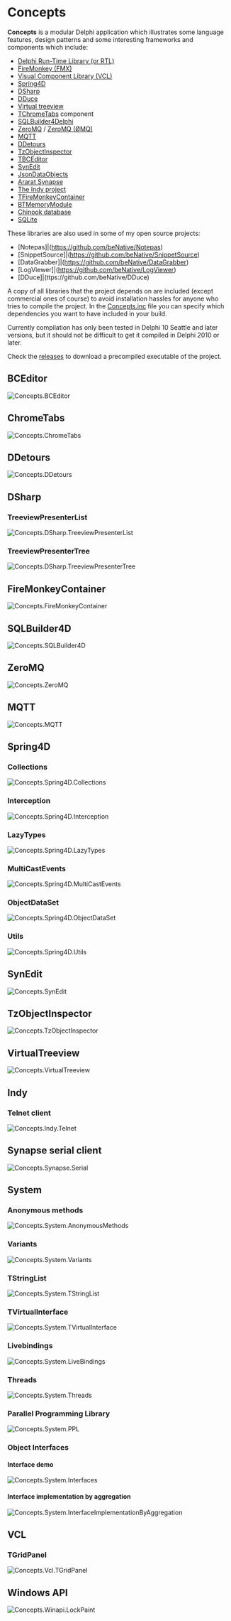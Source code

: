 # Concepts

**Concepts** is a modular Delphi application which illustrates some language features, design patterns and some interesting frameworks and components which include:

* [Delphi Run-Time Library (or RTL)](http://docwiki.embarcadero.com/RADStudio/Tokyo/en/Using_the_RTL_(Run-Time_Library))
* [FireMonkey (FMX)](http://docwiki.embarcadero.com/Libraries/Tokyo/en/FMX)
* [Visual Component Library (VCL)](http://docwiki.embarcadero.com/RADStudio/Tokyo/en/VCL_Overview)
* [Spring4D](http://bitbucket.org/sglienke/spring4d)
* [DSharp](http://bitbucket.org/sglienke/dsharp)
* [DDuce](http://github.com/beNative/dduce)
* [Virtual treeview](http://github.com/Virtual-TreeView/Virtual-TreeView)
* [TChromeTabs](http://github.com/norgepaul/TChromeTabs) component
* [SQLBuilder4Delphi](http://github.com/ezequieljuliano/SQLBuilder4Delphi) 
* [ZeroMQ](http://github.com/zedalaye/Delphi-ZeroMQ) / [ZeroMQ (ØMQ)](http://zeromq.org)
* [MQTT](http://github.com/wizinfantry/delphi-mqtt-client)
* [DDetours](http://github.com/MahdiSafsafi/delphi-detours-library)
* [TzObjectInspector](http://github.com/MahdiSafsafi/zcontrols)
* [TBCEditor](http://github.com/bonecode/TBCEditor)
* [SynEdit](https://github.com/SynEdit/SynEdit)
* [JsonDataObjects](http://github.com/ahausladen/JsonDataObjects)
* [Ararat Synapse](http://sourceforge.net/projects/synalist/)
* [The Indy project](http://www.indyproject.org/)
* [TFireMonkeyContainer](http://parnassus.co/open-source/tfiremonkeycontainer/)
* [BTMemoryModule](http://github.com/DSPlayer/memorymodule)
* [Chinook database](http://github.com/lerocha/chinook-database)
* [SQLite](https://www.sqlite.org/)

These libraries are also used in some of my open source projects:
* [Notepas]|(https://github.com/beNative/Notepas)
* [SnippetSource]|(https://github.com/beNative/SnippetSource)
* [DataGrabber]|(https://github.com/beNative/DataGrabber)
* [LogViewer]|(https://github.com/beNative/LogViewer)
* [DDuce]|(ttps://github.com/beNative/DDuce)

A copy of all libraries that the project depends on are included (except commercial ones of course) to avoid installation hassles for anyone who tries to compile the project. 
In the [Concepts.inc](http://github.com/beNative/Concepts/blob/master/Concepts.inc) file you can specify which dependencies you want to have included in your build.

Currently compilation has only been tested in Delphi 10 Seattle and later versions, but it should not be difficult to get it compiled in Delphi 2010 or later.

Check the [releases](http://github.com/beNative/Concepts/releases) to download a precompiled executable of the project.

## BCEditor
![Concepts.BCEditor](https://github.com/beNative/Concepts/blob/master/Images/Concepts.BCEditor.png)

## ChromeTabs
![Concepts.ChromeTabs](https://github.com/beNative/Concepts/blob/master/Images/Concepts.ChromeTabs.png)

## DDetours
![Concepts.DDetours](https://github.com/beNative/Concepts/blob/master/Images/Concepts.DDetours.png)

## DSharp

### TreeviewPresenterList

![Concepts.DSharp.TreeviewPresenterList](https://github.com/beNative/Concepts/blob/master/Images/Concepts.DSharp.TreeviewPresenterList.png)

### TreeviewPresenterTree

![Concepts.DSharp.TreeviewPresenterTree](https://github.com/beNative/Concepts/blob/master/Images/Concepts.DSharp.TreeviewPresenterTree.png)

## FireMonkeyContainer

![Concepts.FireMonkeyContainer](https://github.com/beNative/Concepts/blob/master/Images/Concepts.FireMonkeyContainer.png)

## SQLBuilder4D

![Concepts.SQLBuilder4D](https://github.com/beNative/Concepts/blob/master/Images/Concepts.SQLBuilder4D.png)

## ZeroMQ

![Concepts.ZeroMQ](https://github.com/beNative/Concepts/blob/master/Images/Concepts.ZeroMQ.png)

## MQTT

![Concepts.MQTT](https://github.com/beNative/Concepts/blob/master/Images/Concepts.MQTT.png)

## Spring4D

### Collections

![Concepts.Spring4D.Collections](https://github.com/beNative/Concepts/blob/master/Images/Concepts.Spring4D.Collections.png)

### Interception

![Concepts.Spring4D.Interception](https://github.com/beNative/Concepts/blob/master/Images/Concepts.Spring4D.Interception.png)

### LazyTypes

![Concepts.Spring4D.LazyTypes](https://github.com/beNative/Concepts/blob/master/Images/Concepts.Spring4D.LazyTypes.png)

### MultiCastEvents

![Concepts.Spring4D.MultiCastEvents](https://github.com/beNative/Concepts/blob/master/Images/Concepts.Spring4D.MultiCastEvents.png)

### ObjectDataSet

![Concepts.Spring4D.ObjectDataSet](https://github.com/beNative/Concepts/blob/master/Images/Concepts.Spring4D.ObjectDataSet.png)

### Utils

![Concepts.Spring4D.Utils](https://github.com/beNative/Concepts/blob/master/Images/Concepts.Spring4D.Utils.png)

## SynEdit

![Concepts.SynEdit](https://github.com/beNative/Concepts/blob/master/Images/Concepts.SynEdit.png)

## TzObjectInspector

![Concepts.TzObjectInspector](https://github.com/beNative/Concepts/blob/master/Images/Concepts.TzObjectInspector.png)

## VirtualTreeview

![Concepts.VirtualTreeview](https://github.com/beNative/Concepts/blob/master/Images/Concepts.VirtualTreeview.png)

## Indy

### Telnet client

![Concepts.Indy.Telnet](https://github.com/beNative/Concepts/blob/master/Images/Concepts.Indy.Telnet.png)

## Synapse serial client

![Concepts.Synapse.Serial](https://github.com/beNative/Concepts/blob/master/Images/Concepts.Synapse.Serial.png)

## System

### Anonymous methods

![Concepts.System.AnonymousMethods](https://github.com/beNative/Concepts/blob/master/Images/Concepts.System.AnonymousMethods.png)

### Variants

![Concepts.System.Variants](https://github.com/beNative/Concepts/blob/master/Images/Concepts.System.Variants.png)

### TStringList

![Concepts.System.TStringList](https://github.com/beNative/Concepts/blob/master/Images/Concepts.System.TStringList.png)

### TVirtualInterface

![Concepts.System.TVirtualInterface](https://github.com/beNative/Concepts/blob/master/Images/Concepts.System.TVirtualInterface.png)

### Livebindings

![Concepts.System.LiveBindings](https://github.com/beNative/Concepts/blob/master/Images/Concepts.System.LiveBindings.png)

### Threads

![Concepts.System.Threads](https://github.com/beNative/Concepts/blob/master/Images/Concepts.System.Threads.png)

### Parallel Programming Library

![Concepts.System.PPL](https://github.com/beNative/Concepts/blob/master/Images/Concepts.System.PPL.png)

### Object Interfaces

#### Interface demo

![Concepts.System.Interfaces](https://github.com/beNative/Concepts/blob/master/Images/Concepts.System.Interfaces.png)

#### Interface implementation by aggregation

![Concepts.System.InterfaceImplementationByAggregation](https://github.com/beNative/Concepts/blob/master/Images/Concepts.System.InterfaceImplementationByAggregation.png)

## VCL

### TGridPanel

![Concepts.Vcl.TGridPanel](https://github.com/beNative/Concepts/blob/master/Images/Concepts.Vcl.TGridPanel.png)

## Windows API

![Concepts.Winapi.LockPaint](https://github.com/beNative/Concepts/blob/master/Images/Concepts.Winapi.LockPaint.png)
